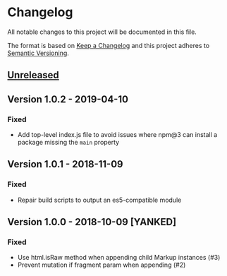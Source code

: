 # Changelog
All notable changes to this project will be documented in this file.

The format is based on [Keep a Changelog](http://keepachangelog.com/en/1.0.0/)
and this project adheres to [Semantic Versioning](http://semver.org/spec/v2.0.0.html).

## [Unreleased]

## Version 1.0.2 - 2019-04-10
### Fixed
- Add top-level index.js file to avoid issues where npm@3 can install a package missing the `main` property

## Version 1.0.1 - 2018-11-09
### Fixed
- Repair build scripts to output an es5-compatible module

## Version 1.0.0 - 2018-10-09 [YANKED]
### Fixed
- Use html.isRaw method when appending child Markup instances (#3)
- Prevent mutation if fragment param when appending (#2)

<!-- NOTE: the initial comparison point must be made against the forked sha -->
[Unreleased]: https://github.com/CondeNast/jsonml.js/compare/v1.0.1...HEAD
[1.0.1]: https://github.com/CondeNast/jsonml.js/compare/v1.0.0...v1.0.1
[1.0.0]: https://github.com/CondeNast/jsonml.js/compare/094ce8108632cea364d88978f7e3724497596473...v1.0.0
